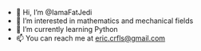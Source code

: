 - 👋 Hi, I’m @IamaFatJedi
- 👀 I’m interested in mathematics and mechanical fields
- 🌱 I’m currently learning Python
- 📫 You can reach me at eric.crfls@gmail.com

<!---
IamaFatJedi/IamaFatJedi is a ✨ special ✨ repository because its `README.md` (this file) appears on your GitHub profile.
You can click the Preview link to take a look at your changes.
--->
